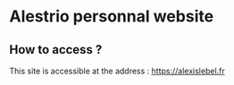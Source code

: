 # Alestrio personnal website

## How to access ?

This site is accessible at the address : https://alexislebel.fr

